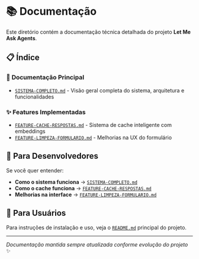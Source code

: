 # 📚 Documentação

Este diretório contém a documentação técnica detalhada do projeto **Let Me Ask Agents**.

## 📋 Índice

### 📖 **Documentação Principal**

- [`SISTEMA-COMPLETO.md`](./SISTEMA-COMPLETO.md) - Visão geral completa do sistema, arquitetura e funcionalidades

### ✨ **Features Implementadas**

- [`FEATURE-CACHE-RESPOSTAS.md`](./FEATURE-CACHE-RESPOSTAS.md) - Sistema de cache inteligente com embeddings
- [`FEATURE-LIMPEZA-FORMULARIO.md`](./FEATURE-LIMPEZA-FORMULARIO.md) - Melhorias na UX do formulário

## 🎯 **Para Desenvolvedores**

Se você quer entender:

- **Como o sistema funciona** → [`SISTEMA-COMPLETO.md`](./SISTEMA-COMPLETO.md)
- **Como o cache funciona** → [`FEATURE-CACHE-RESPOSTAS.md`](./FEATURE-CACHE-RESPOSTAS.md)
- **Melhorias na interface** → [`FEATURE-LIMPEZA-FORMULARIO.md`](./FEATURE-LIMPEZA-FORMULARIO.md)

## 🚀 **Para Usuários**

Para instruções de instalação e uso, veja o [`README.md`](../README.md) principal do projeto.

---

_Documentação mantida sempre atualizada conforme evolução do projeto_ ✨
